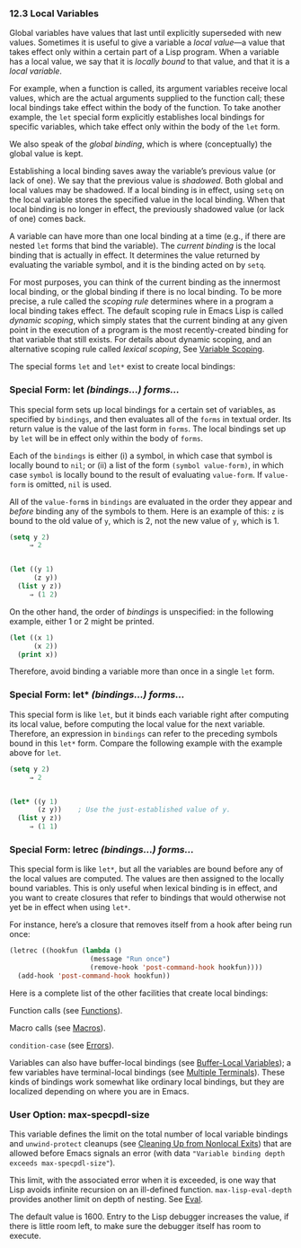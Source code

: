 

### 12.3 Local Variables

Global variables have values that last until explicitly superseded with new values. Sometimes it is useful to give a variable a *local value*—a value that takes effect only within a certain part of a Lisp program. When a variable has a local value, we say that it is *locally bound* to that value, and that it is a *local variable*.

For example, when a function is called, its argument variables receive local values, which are the actual arguments supplied to the function call; these local bindings take effect within the body of the function. To take another example, the `let` special form explicitly establishes local bindings for specific variables, which take effect only within the body of the `let` form.

We also speak of the *global binding*, which is where (conceptually) the global value is kept.

Establishing a local binding saves away the variable’s previous value (or lack of one). We say that the previous value is *shadowed*. Both global and local values may be shadowed. If a local binding is in effect, using `setq` on the local variable stores the specified value in the local binding. When that local binding is no longer in effect, the previously shadowed value (or lack of one) comes back.

A variable can have more than one local binding at a time (e.g., if there are nested `let` forms that bind the variable). The *current binding* is the local binding that is actually in effect. It determines the value returned by evaluating the variable symbol, and it is the binding acted on by `setq`.

For most purposes, you can think of the current binding as the innermost local binding, or the global binding if there is no local binding. To be more precise, a rule called the *scoping rule* determines where in a program a local binding takes effect. The default scoping rule in Emacs Lisp is called *dynamic scoping*, which simply states that the current binding at any given point in the execution of a program is the most recently-created binding for that variable that still exists. For details about dynamic scoping, and an alternative scoping rule called *lexical scoping*, See [Variable Scoping](Variable-Scoping.html).

The special forms `let` and `let*` exist to create local bindings:

### Special Form: **let** *(bindings…) forms…*

This special form sets up local bindings for a certain set of variables, as specified by `bindings`, and then evaluates all of the `forms` in textual order. Its return value is the value of the last form in `forms`. The local bindings set up by `let` will be in effect only within the body of `forms`.

Each of the `bindings` is either (i) a symbol, in which case that symbol is locally bound to `nil`; or (ii) a list of the form `(symbol value-form)`, in which case `symbol` is locally bound to the result of evaluating `value-form`. If `value-form` is omitted, `nil` is used.

All of the `value-form`s in `bindings` are evaluated in the order they appear and *before* binding any of the symbols to them. Here is an example of this: `z` is bound to the old value of `y`, which is 2, not the new value of `y`, which is 1.

```lisp
(setq y 2)
     ⇒ 2
```

```lisp
```

```lisp
(let ((y 1)
      (z y))
  (list y z))
     ⇒ (1 2)
```

On the other hand, the order of *bindings* is unspecified: in the following example, either 1 or 2 might be printed.

```lisp
(let ((x 1)
      (x 2))
  (print x))
```

Therefore, avoid binding a variable more than once in a single `let` form.

### Special Form: **let\*** *(bindings…) forms…*

This special form is like `let`, but it binds each variable right after computing its local value, before computing the local value for the next variable. Therefore, an expression in `bindings` can refer to the preceding symbols bound in this `let*` form. Compare the following example with the example above for `let`.

```lisp
(setq y 2)
     ⇒ 2
```

```lisp
```

```lisp
(let* ((y 1)
       (z y))    ; Use the just-established value of y.
  (list y z))
     ⇒ (1 1)
```

### Special Form: **letrec** *(bindings…) forms…*

This special form is like `let*`, but all the variables are bound before any of the local values are computed. The values are then assigned to the locally bound variables. This is only useful when lexical binding is in effect, and you want to create closures that refer to bindings that would otherwise not yet be in effect when using `let*`.

For instance, here’s a closure that removes itself from a hook after being run once:

```lisp
(letrec ((hookfun (lambda ()
                    (message "Run once")
                    (remove-hook 'post-command-hook hookfun))))
  (add-hook 'post-command-hook hookfun))
```

Here is a complete list of the other facilities that create local bindings:

Function calls (see [Functions](Functions.html)).

Macro calls (see [Macros](Macros.html)).

`condition-case` (see [Errors](Errors.html)).

Variables can also have buffer-local bindings (see [Buffer-Local Variables](Buffer_002dLocal-Variables.html)); a few variables have terminal-local bindings (see [Multiple Terminals](Multiple-Terminals.html)). These kinds of bindings work somewhat like ordinary local bindings, but they are localized depending on where you are in Emacs.

### User Option: **max-specpdl-size**

This variable defines the limit on the total number of local variable bindings and `unwind-protect` cleanups (see [Cleaning Up from Nonlocal Exits](Cleanups.html)) that are allowed before Emacs signals an error (with data `"Variable binding depth exceeds max-specpdl-size"`).

This limit, with the associated error when it is exceeded, is one way that Lisp avoids infinite recursion on an ill-defined function. `max-lisp-eval-depth` provides another limit on depth of nesting. See [Eval](Eval.html#Definition-of-max_002dlisp_002deval_002ddepth).

The default value is 1600. Entry to the Lisp debugger increases the value, if there is little room left, to make sure the debugger itself has room to execute.
